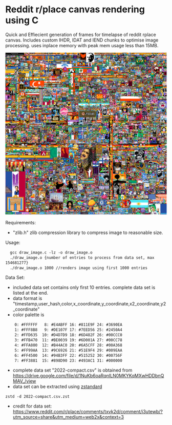 # Reddit r/place canvas rendering using C

Quick and Effiecient generation of frames for timelapse of reddit rplace canvas. Includes custom IHDR, IDAT and IEND chunks to optimise image processing. uses inplace memory with peak mem usage less than 15MB.

![](https://github.com/adityarahul314/reddit_rplace_canvas/blob/main/proc_img.png)

Requirements:
  - "zlib.h" zlib compression library to compress image to reasonable size.

Usage:

```
  gcc draw_image.c -lz -o draw_image.o
  ./draw_image.o {number of entries to process from data set, max 154681277}
  ./draw_image.o 1000 //renders image using first 1000 entries
```
Data Set:
  - included data set contains only first 10 entries. complete data set is listed at the end.
  - data format is "timestamp,user_hash,color,x_coordinate,y_coordinate,x2_coordinate,y2_coordinate"
  - color palette is
  ```
      0: #FFFFFF   8: #E4ABFF 16: #811E9F 24: #3690EA
      1: #FFF8B8   9: #DE107F 17: #7EED56 25: #2450A4
      2: #FFD635  10: #D4D7D9 18: #6D482F 26: #00CCC0
      3: #FFB470  11: #BE0039 19: #6D001A 27: #00CC78
      4: #FFA800  12: #B44AC0 20: #6A5CFF 28: #00A368
      5: #FF99AA  13: #9C6926 21: #51E9F4 29: #009EAA
      6: #FF4500  14: #94B3FF 22: #515252 30: #00756F
      7: #FF3881  15: #898D90 23: #493AC1 31: #000000
  ```
  - complete data set "2022-compact.csv" is obtained from https://drive.google.com/file/d/1NuKb6oaRqnILN0MKYKqMXwHDDbnQMAV_/view
  - data set can be extracted using [zstandard](https://github.com/facebook/zstd/)
  ```
  zstd -d 2022-compact.csv.zst
  ```
  - credit for data set: https://www.reddit.com/r/place/comments/txvk2d/comment/i3utewb/?utm_source=share&utm_medium=web2x&context=3
